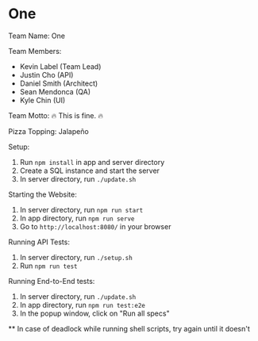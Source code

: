 # One

Team Name: One

Team Members:
 - Kevin Label (Team Lead)
 - Justin Cho (API)
 - Daniel Smith (Architect)
 - Sean Mendonca (QA)
 - Kyle Chin (UI)

Team Motto: :fire: This is fine. :fire:

Pizza Topping: Jalapeño

Setup:
1. Run `npm install` in app and server directory
2. Create a SQL instance and start the server
3. In server directory, run `./update.sh`

Starting the Website:
1. In server directory, run `npm run start`
2. In app directory, run `npm run serve`
3. Go to `http://localhost:8080/` in your browser

Running API Tests:
1. In server directory, run `./setup.sh`
2. Run `npm run test`

Running End-to-End tests:
1. In server directory, run `./update.sh`
2. In app directory, run `npm run test:e2e`
3. In the popup window, click on "Run all specs"

** In case of deadlock while running shell scripts, try again until it doesn't
